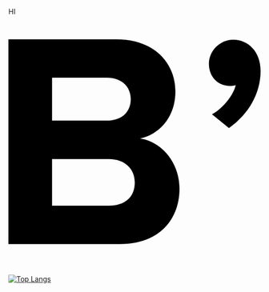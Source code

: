 HI
<a href="https://amind2020.tistory.com/" target="_blank"><svg role="img" viewBox="0 0 24 24" xmlns="http://www.w3.org/2000/svg"><path d="M12.526 11.695c1.84-.382 3.367-2.044 3.367-4.478 0-2.604-1.9-4.97-5.615-4.97H0v19.506h10.6c3.75 0 5.683-2.341 5.683-5.292-.009-2.426-1.646-4.444-3.757-4.766zm-8.37-5.793h5.207c1.407 0 2.28.849 2.28 2.044 0 1.255-.881 2.044-2.28 2.044H4.155zM9.54 18.098H4.155v-4.444h5.386c1.61 0 2.484.992 2.484 2.222.009 1.399-.932 2.222-2.484 2.222zM21.396 2.28c-1.255 0-2.315 1.052-2.315 2.307s.882 2.103 1.993 2.103c.238 0 .467-.025.56-.085-.238 1.052-1.315 2.282-2.256 2.782l1.611 1.314C22.796 9.422 24 7.462 24 5.266c0-1.9-1.23-2.985-2.604-2.985Z"/></svg></a>
<!--
**sjh9391985/sjh9391985** is a ✨ _special_ ✨ repository because its `README.md` (this file) appears on your GitHub profile.

Here are some ideas to get you started:

- 🔭 I’m currently working on ...
- 🌱 I’m currently learning ...
- 👯 I’m looking to collaborate on ...
- 🤔 I’m looking for help with ...
- 💬 Ask me about ...
- 📫 How to reach me: ...
- 😄 Pronouns: ...
- ⚡ Fun fact: ...
-->
<!--![Anurag's GitHub stats](https://github-readme-stats.vercel.app/api?username=sjh9391985&show_icons=true&theme=dracula)-->
[![Top Langs](https://github-readme-stats.vercel.app/api/top-langs/?username=sjh9391985&layout=compact)](https://github.com/anuraghazra/github-readme-stats)


